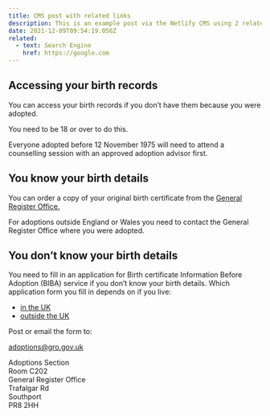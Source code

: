 ```yaml
---
title: CMS post with related links
description: This is an example post via the Netlify CMS using 2 related links.
date: 2021-12-09T09:54:19.056Z
related:
  - text: Search Engine
    href: https://google.com
---
```

## Accessing your birth records

You can access your birth records if you don’t have them because you were adopted.

You need to be 18 or over to do this.

Everyone adopted before 12 November 1975 will need to attend a counselling session with an approved adoption advisor first.

## You know your birth details

You can order a copy of your original birth certificate from the [General Register Office.](http://www.gro.gov.uk/gro/content/certificates/default.asp)

For adoptions outside England or Wales you need to contact the General Register Office where you were adopted.

## You don’t know your birth details

You need to fill in an application for Birth certificate Information Before Adoption (BIBA) service if you don’t know your birth details. Which application form you fill in depends on if you live:

* [in the UK](https://www.gov.uk/government/publications/application-or-access-to-birth-records)
* [outside the UK](https://www.gov.uk/government/publications/application-or-access-to-birth-records-outside-england-and-wales)

Post or email the form to:

[adoptions@gro.gov.uk](mailto:adoptions@gro.gov.uk)

Adoptions Section\
Room C202\
General Register Office\
Trafalgar Rd\
Southport\
PR8 2HH